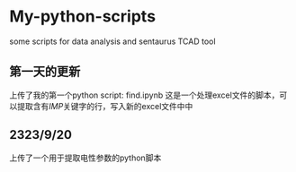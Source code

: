 # My-python-scripts
some scripts for data analysis and sentaurus TCAD tool
## 第一天的更新
上传了我的第一个python script: find.ipynb 
这是一个处理excel文件的脚本，可以提取含有*IMP*关键字的行，写入新的excel文件中中
## 2323/9/20
上传了一个用于提取电性参数的python脚本
